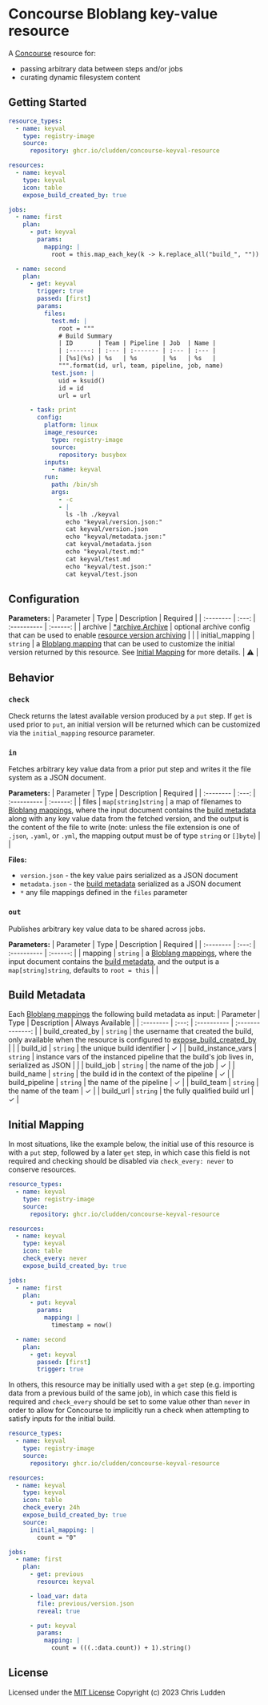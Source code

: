 # Concourse Bloblang key-value resource

A [Concourse](https://concourse-ci.org/resources.html) resource for:

- passing arbitrary data between steps and/or jobs
- curating dynamic filesystem content

## Getting Started

```yaml
resource_types:
  - name: keyval
    type: registry-image
    source:
      repository: ghcr.io/cludden/concourse-keyval-resource

resources:
  - name: keyval
    type: keyval
    icon: table
    expose_build_created_by: true

jobs:
  - name: first
    plan:
      - put: keyval
        params:
          mapping: |
            root = this.map_each_key(k -> k.replace_all("build_", ""))

  - name: second
    plan:
      - get: keyval
        trigger: true
        passed: [first]
        params:
          files:
            test.md: |
              root = """
              # Build Summary
              | ID       | Team | Pipeline | Job  | Name |
              | :------: | :--- | :------- | :--- | :--- |
              | [%s](%s) | %s   | %s       | %s   | %s   |
              """.format(id, url, team, pipeline, job, name)
            test.json: |
              uid = ksuid()
              id = id
              url = url

      - task: print
        config:
          platform: linux
          image_resource:
            type: registry-image
            source:
              repository: busybox
          inputs:
            - name: keyval
          run:
            path: /bin/sh
            args:
              - -c
              - |
                ls -lh ./keyval
                echo "keyval/version.json:"
                cat keyval/version.json
                echo "keyval/metadata.json:"
                cat keyval/metadata.json
                echo "keyval/test.md:"
                cat keyval/test.md
                echo "keyval/test.json:"
                cat keyval/test.json
```

## Configuration

**Parameters:**
| Parameter | Type  | Description | Required |
| :-------- | :---: | :---------- | :------: |
| archive | [*archive.Archive](https://pkg.go.dev/github.com/cludden/concourse-go-sdk@v0.3.1/pkg/archive#Config) | optional archive config that can be used to enable [resource version archiving](https://github.com/cludden/concourse-go-sdk#archiving) | |
| initial_mapping | `string` | a [Bloblang mapping][about_bloblang] that can be used to customize the initial version returned by this resource. See [Initial Mapping](#initial-mapping) for more details. | ⚠ |

## Behavior

### `check`

Check returns the latest available version produced by a `put` step. If `get` is used prior to `put`, an initial version will be returned which can be customized via the `initial_mapping` resource parameter.

### `in`

Fetches arbitrary key value data from a prior put step and writes it the file system as a JSON document.

**Parameters:**
| Parameter | Type  | Description | Required |
| :-------- | :---: | :---------- | :------: |
| files | `map[string]string` | a map of filenames to [Bloblang mappings][about_bloblang], where the input document contains the [build metadata][resource_metadata] along with any key value data from the fetched version, and the output is the content of the file to write (note: unless the file extension is one of `.json`, `.yaml`, or `.yml`, the mapping output must be of type `string` or `[]byte`) | |

**Files:**
- `version.json` - the key value pairs serialized as a JSON document
- `metadata.json` - the [build metadata][resource_metadata] serialized as a JSON document
- `*` any file mappings defined in the `files` parameter

### `out`

Publishes arbitrary key value data to be shared across jobs.

**Parameters:**
| Parameter | Type  | Description | Required |
| :-------- | :---: | :---------- | :------: |
| mapping | `string` | a [Bloblang mappings][about_bloblang], where the input document contains the [build metadata][resource_metadata], and the output is a `map[string]string`, defaults to `root = this` | |

[about_bloblang]: https://www.benthos.dev/docs/guides/bloblang/about
[resource_metadata]: https://concourse-ci.org/implementing-resource-types.html#resource-metadata

## Build Metadata

Each [Bloblang mappings][about_bloblang] the following build metadata as input:
| Parameter | Type  | Description | Always Available |
| :-------- | :---: | :---------- | :--------------: |
| build_created_by    | `string` | the username that created the build, only available when the resource is configured to [expose_build_created_by](https://concourse-ci.org/resources.html#schema.resource.expose_build_created_by) | |
| build_id            | `string` | the unique build identifier | ✓ |
| build_instance_vars | `string` | instance vars of the instanced pipeline that the build's job lives in, serialized as JSON | |
| build_job           | `string` | the name of the job | ✓ |
| build_name          | `string` | the build id in the context of the pipeline | ✓ |
| build_pipeline      | `string` | the name of the pipeline | ✓ |
| build_team          | `string` | the name of the team | ✓ |
| build_url           | `string` | the fully qualified build url | ✓ |

## Initial Mapping

In most situations, like the example below, the initial use of this resource is with a `put` step, followed by a later `get` step, in which case this field is not required and checking should be disabled via `check_every: never` to conserve resources.

```yaml
resource_types:
  - name: keyval
    type: registry-image
    source:
      repository: ghcr.io/cludden/concourse-keyval-resource

resources:
  - name: keyval
    type: keyval
    icon: table
    check_every: never
    expose_build_created_by: true

jobs:
  - name: first
    plan:
      - put: keyval
        params:
          mapping: |
            timestamp = now()

  - name: second
    plan:
      - get: keyval
        passed: [first]
        trigger: true
```

In others, this resource may be initially used with a `get` step (e.g. importing data from a previous build of the same job), in which case this field is required and `check_every` should be set to some value other than `never` in order to allow for Concourse to implicitly run a check when attempting to satisfy inputs for the initial build.

```yaml
resource_types:
  - name: keyval
    type: registry-image
    source:
      repository: ghcr.io/cludden/concourse-keyval-resource

resources:
  - name: keyval
    type: keyval
    icon: table
    check_every: 24h
    expose_build_created_by: true
    source:
      initial_mapping: |
        count = "0"

jobs:
  - name: first
    plan:
      - get: previous
        resource: keyval

      - load_var: data
        file: previous/version.json
        reveal: true

      - put: keyval
        params:
          mapping: |
            count = (((.:data.count)) + 1).string()
```

## License

Licensed under the [MIT License](LICENSE.md)
Copyright (c) 2023 Chris Ludden
